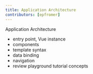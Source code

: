 ```yaml
---
title: Application Architecture
contributors: [epfromer]
---
```


Application Architecture

- entry point, Vue instance
- components
- template syntax
- data binding
- navigation
- review playground tutorial concepts 


